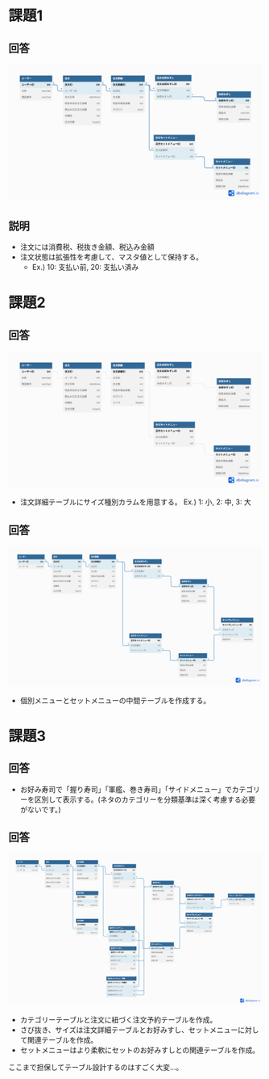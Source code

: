 # 課題1
## 回答
![ER図](./db_modeling_1_1.png)

## 説明
- 注文には消費税、税抜き金額、税込み金額
- 注文状態は拡張性を考慮して、マスタ値として保持する。
  - Ex.) 10: 支払い前, 20: 支払い済み

# 課題2
## 回答
![ER図](./db_modeling_1_2.png)

- 注文詳細テーブルにサイズ種別カラムを用意する。
Ex.) 1: 小, 2: 中, 3: 大

## 回答
![ER図](./db_modeling_1_2_2.png)
- 個別メニューとセットメニューの中間テーブルを作成する。

# 課題3
## 回答
- お好み寿司で「握り寿司」「軍艦、巻き寿司」「サイドメニュー」でカテゴリーを区別して表示する。(ネタのカテゴリーを分類基準は深く考慮する必要がないです。)

## 回答

![ER図](./db_modeling_1_3_2.png)

- カテゴリーテーブルと注文に紐づく注文予約テーブルを作成。
- さび抜き、サイズは注文詳細テーブルとお好みすし、セットメニューに対して関連テーブルを作成。
- セットメニューはより柔軟にセットのお好みすしとの関連テーブルを作成。

ここまで担保してテーブル設計するのはすごく大変...。
